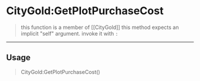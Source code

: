# CityGold:GetPlotPurchaseCost
> this function is a member of [[CityGold]]
> this method expects an implicit "self" argument. invoke it with `:`
-----
## Usage
> CityGold:GetPlotPurchaseCost()
